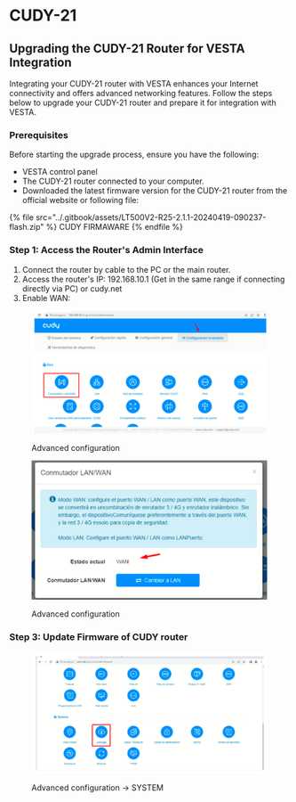 # CUDY-21

## Upgrading the CUDY-21 Router for VESTA Integration

Integrating your CUDY-21 router with VESTA enhances your Internet connectivity and offers advanced networking features. Follow the steps below to upgrade your CUDY-21 router and prepare it for integration with VESTA.

### Prerequisites

Before starting the upgrade process, ensure you have the following:

* VESTA control panel
* The CUDY-21 router connected to your computer.
* Downloaded the latest firmware version for the CUDY-21 router from the official website or following file:&#x20;

{% file src="../.gitbook/assets/LT500V2-R25-2.1.1-20240419-090237-flash.zip" %}
CUDY FIRMAWARE&#x20;
{% endfile %}



### Step 1: Access the Router's Admin Interface

1. Connect the router by cable to the PC or the main router.
2. Access the router's IP: 192.168.10.1 (Get in the same range if connecting directly via PC) or cudy.net
3. Enable WAN:

<figure><img src="../.gitbook/assets/image (9) (1) (1) (1) (1).png" alt=""><figcaption><p>Advanced configuration</p></figcaption></figure>

<figure><img src="../.gitbook/assets/image (13) (1) (1) (1) (1).png" alt=""><figcaption><p>Advanced configuration</p></figcaption></figure>

### Step 3: Update Firmware of CUDY router

<figure><img src="../.gitbook/assets/image (14) (1) (1).png" alt=""><figcaption><p>Advanced configuration -> SYSTEM</p></figcaption></figure>

